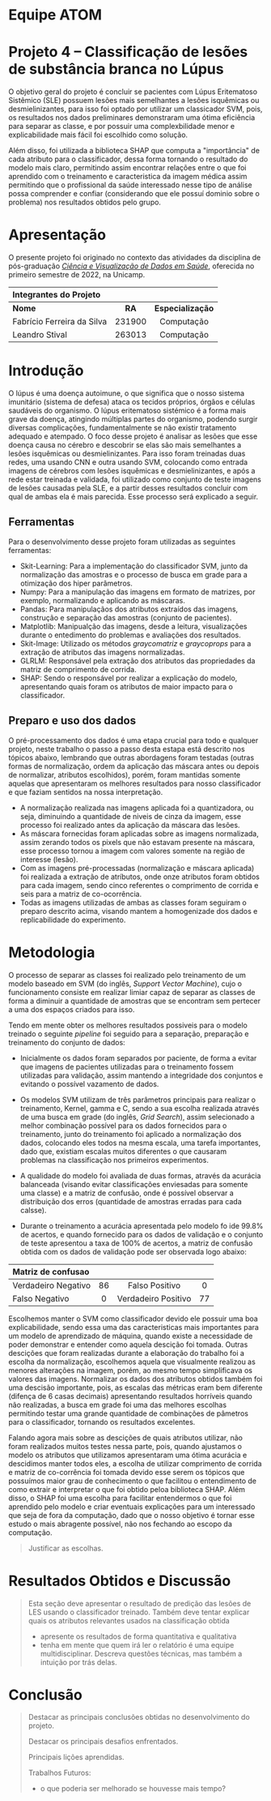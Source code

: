 # Equipe ATOM

# Projeto 4 – Classificação de lesões de substância branca no Lúpus

O objetivo geral do projeto é concluir se pacientes com Lúpus Eritematoso Sistêmico (SLE) possuem lesões mais semelhantes a lesões isquêmicas ou desmielinizantes, para isso foi optado por utilizar um classicador SVM, pois, os resultados nos dados preliminares demonstraram uma ótima eficiência para separar as classe, e por possuir uma complexbilidade menor e explicabilidade mais fácil foi escolhido como solução.

Além disso, foi utilizada a biblioteca SHAP que computa a "importância" de cada atributo para o classificador, dessa forma tornando o resultado do modelo mais claro, permitindo assim encontrar relações entre o que foi aprendido com o treinamento e caracteristica da imagem médica assim permitindo que o profissional da saúde interessado nesse tipo de análise possa comprender e confiar (considerando que ele possuí dominio sobre o problema) nos resultados obtidos pelo grupo.

# Apresentação

O presente projeto foi originado no contexto das atividades da disciplina de pós-graduação [*Ciência e Visualização de Dados em Saúde*](https://ds4h.org), oferecida no primeiro semestre de 2022, na Unicamp.

| **Integrantes do Projeto** |        |                    |
|:---------------------------|:------:|:------------------:|
| **Nome**                   | **RA** | **Especialização** |
| Fabrício Ferreira da Silva | 231900 |     Computação     |
| Leandro Stival             | 263013 |     Computação     |

# Introdução

O lúpus é uma doença autoimune, o que significa que o nosso sistema imunitário (sistema de defesa) ataca os tecidos próprios, órgãos e células saudáveis do organismo. O lúpus eritematoso sistémico é a forma mais grave da doença, atingindo múltiplas partes do organismo, podendo surgir diversas complicações, fundamentalmente se não existir tratamento adequado e atempado.
O foco desse projeto é analisar as lesões que esse doença causa no cérebro e descobrir se elas são mais semelhantes a lesões isquêmicas ou desmielinizantes.
Para isso foram treinadas duas redes, uma usando CNN e outra usando SVM, colocando como entrada imagens de cérebros com lesões isquêmicas e desmielinizantes, e após a rede estar treinada e validada, foi utilizado como conjunto de teste imagens de lesões causadas pela SLE, e a partir desses resultados concluir com qual de ambas ela é mais parecida. Esse processo será explicado a seguir.


## Ferramentas

Para o desenvolvimento desse projeto foram utilizadas as seguintes ferramentas:

* Skit-Learning: Para a implementação do classificador SVM, junto da normalização das amostras e o processo de busca em grade para a otimização dos hiper parâmetros.
* Numpy: Para a manipulação das imagens em formato de matrizes, por exemplo, normalizando e aplicando as máscaras.
* Pandas: Para manipulaçãos dos atributos extraídos das imagens, construção e separação das amostras (conjunto de pacientes).
* Matplotlib: Manipualção das imagens, desde a leitura, visualizações durante o entedimento do problemas e avaliações dos resultados.
* Skit-Image: Utilizado os métodos _graycomatriz_ e _graycoprops_ para a extração de atributos das imagens normalizadas.
* GLRLM: Responsável pela extração dos atributos das propriedades da matriz de comprimento de corrida.
* SHAP: Sendo o responsável por realizar a explicação do modelo, apresentando quais foram os atributos de maior impacto para o classificador.

## Preparo e uso dos dados

O pré-processamento dos dados é uma etapa crucial para todo e qualquer projeto, neste trabalho o passo a passo desta estapa está descrito nos tópicos abaixo, lembrando que outras abordagens foram testadas (outras formas de normalização, ordem da aplicação das máscara antes ou depois de normalizar, atributos escolhidos), porém, foram mantidas somente aquelas que apresentaram os melhores resultados para nosso classificador e que faziam sentidos na nossa interpretação.

* A normalização realizada nas imagens aplicada foi a quantizadora, ou seja, diminuindo a quantidade de niveis de cinza da imagem, esse processo foi realizado antes da aplicação da máscara das lesões.
* As máscara fornecidas foram aplicadas sobre as imagens normalizada, assim zerando todos os pixels que não estavam presente na máscara, esse processo tornou a imagem com valores somente na região de interesse (lesão).
* Com as imagens pré-processadas (normalização e máscara aplicada) foi realizada a extração de atríbutos, onde onze atributos foram obtidos para cada imagem, sendo cinco referentes o comprimento de corrida e seis para a matriz de co-ocorrência.
* Todas as imagens utilizadas de ambas as classes foram seguiram o preparo descrito acima, visando mantem a homogenizade dos dados e replicabilidade do experimento.

# Metodologia
O processo de separar as classes foi realizado pelo treinamento de um modelo baseado em SVM (do inglês, _Support Vector Machine_), cujo o funcionamento consiste em realizar limiar capaz de separar as classes de forma a diminuir a quantidade de amostras que se encontram sem pertecer a uma dos espaços criados para isso.

**<explicar melhor o SVM>**
  
 Tendo em mente obter os melhores resultados possiveis para o modelo treinado o seguinte _pipeline_ foi seguido para a separação, preparação e treinamento do conjunto de dados:
  
* Inicialmente os dados foram separados por paciente, de forma a evitar que imagens de pacientes utilizadas para o treinamento fossem utilizadas para validação, assim mantendo a integridade dos conjuntos e evitando o possível vazamento de dados.
  
* Os modelos SVM utilizam de três parâmetros principais para realizar o treinamento, Kernel, gamma e C, sendo a sua escolha realizada através de uma busca em grade (do inglês, _Grid Search_), assim selecionado a melhor combinação possível para os dados fornecidos para o treinamento, junto do treinamento foi aplicado a normalização dos dados, colocando eles todos na mesma escala, uma tarefa importantes, dado que, existiam escalas muitos diferentes o que causaram problemas na classificação nos primeiros experimentos.
 
* A qualidade do modelo foi avaliada de duas formas, através da acurácia balanceada (visando evitar classificações enviesadas para somente uma classe) e a matriz de confusão, onde é possível observar a distribuição dos erros (quantidade de amostras erradas para cada calsse).
  
* Durante o treinamento a acurácia apresentada pelo modelo fo ide 99.8% de acertos, e quando fornecido para os dados de validação e o conjunto de teste apresentou a taxa de 100% de acertos, a matriz de confusão obtida com os dados de validação pode ser observada logo abaixo:
  
| **Matriz de confusao**     |        |                     |    |
|:---------------------------|:------:|:-------------------:|:--:|
| Verdadeiro Negativo        | 86     |   Falso Positivo    | 0  |
| Falso Negativo             | 0      | Verdadeiro Positivo | 77 |

 Escolhemos manter o SVM como classificador devido ele possuir uma boa explicabilidade, sendo essa uma das caracteristicas mais importantes para um modelo de aprendizado de máquina, quando existe a necessidade de poder demonstrar e entender como aquela descição foi tomada. Outras descições que foram realizadas durante a elaboração do trabalho foi a escolha da normalização, escolhemos aquela que visualmente realizou as menores alterações na imagem, porém, ao mesmo tempo simplificava os valores das imagens.
  Normalizar os dados dos atributos obtidos também foi uma descisão importante, pois, as escalas das métricas eram bem diferente (difença de 6 casas decimais) apresentando resultados horríveis quando não realizadas, a busca em grade foi uma das melhores escolhas permitindo testar uma grande quantidade de combinações de pâmetros para o classificador, tornando os resultados excelentes.
  
  Falando agora mais sobre as descições de quais atributos utilizar, não foram realizados muitos testes nessa parte, pois, quando ajustamos o modelo os atributos que utilizamos apresentaram uma ótima acurácia e descidimos manter todos eles, a escolha de utilizar comprimento de corrida e matriz de co-corrência foi tomada devido esse serem os tópicos que possuímos maior grau de conhecimento o que facilitou o entendimento de como extrair e interpretar o que foi obtido peloa biblioteca SHAP.
  Além disso, o SHAP foi uma escolha para facilitar entendermos o que foi aprendido pelo modelo e criar eventuais explicações para um interessado que seja de fora da computação, dado que o nosso objetivo é tornar esse estudo o mais abragente possível, não nos fechando ao escopo da computação.
  
> Justificar as escolhas.

# Resultados Obtidos e Discussão
> Esta seção deve apresentar o resultado de predição das lesões de LES usando o classificador treinado. Também deve tentar explicar quais os atributos relevantes usados na classificação obtida
> * apresente os resultados de forma quantitativa e qualitativa
> * tenha em mente que quem irá ler o relatório é uma equipe multidisciplinar. Descreva questões técnicas, mas também a intuição por trás delas.

# Conclusão
> Destacar as principais conclusões obtidas no desenvolvimento do projeto.
>
> Destacar os principais desafios enfrentados.
>
> Principais lições aprendidas.
>
> Trabalhos Futuros:
> * o que poderia ser melhorado se houvesse mais tempo?
